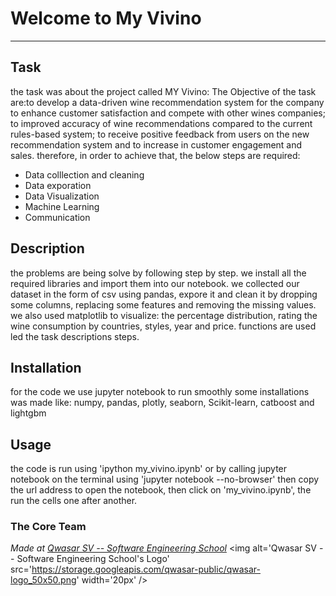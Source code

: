 # Welcome to My Vivino
***

## Task
the task was about the project called MY Vivino: The Objective of the task are:to develop a data-driven wine recommendation system for the company to enhance customer satisfaction and compete with other wines companies; to improved accuracy of wine recommendations compared to the current rules-based system; to receive positive feedback from users on the new recommendation system and to increase in customer engagement and sales.
therefore, in order to achieve that, the below steps are required:
- Data colllection and cleaning 
- Data exporation
- Data Visualization
- Machine Learning
- Communication
## Description
the problems are being solve by following step by step. we install all the required libraries and import them into our notebook. we collected our dataset in the form of csv using pandas, expore it and clean it by dropping some columns, replacing some features and removing the missing values. we also used matplotlib to visualize: the percentage distribution, rating the wine consumption by countries, styles, year and price. functions are used led the task descriptions steps. 


## Installation
for the code we use jupyter notebook to run smoothly some installations was made like: numpy, pandas, plotly, seaborn, Scikit-learn, catboost and lightgbm

## Usage
the code is run using 'ipython my_vivino.ipynb' or by calling jupyter notebook on the terminal using 'jupyter notebook --no-browser' then copy the url address to open the notebook, then click on 'my_vivino.ipynb', the run the cells one after another.



### The Core Team


<span><i>Made at <a href='https://qwasar.io'>Qwasar SV -- Software Engineering School</a></i></span>
<span><img alt='Qwasar SV -- Software Engineering School's Logo' src='https://storage.googleapis.com/qwasar-public/qwasar-logo_50x50.png' width='20px' /></span>
